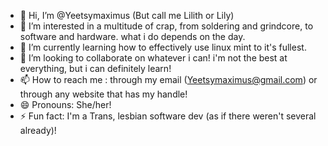 - 👋 Hi, I’m @Yeetsymaximus (But call me Lilith or Lily)
- 👀 I’m interested in a multitude of crap, from soldering and grindcore, to software and hardware. what i do depends on the day.
- 🌱 I’m currently learning how to effectively use linux mint to it's fullest.
- 💞️ I’m looking to collaborate on whatever i can! i'm not the best at everything, but i can definitely learn!
- 📫 How to reach me : through my email (Yeetsymaximus@gmail.com) or through any website that has my handle!
- 😄 Pronouns: She/her!
- ⚡ Fun fact: I'm a Trans, lesbian software dev (as if there weren't several already)!

<!---
Yeetsymaximus/Yeetsymaximus is a ✨ special ✨ repository because its `README.md` (this file) appears on your GitHub profile.
You can click the Preview link to take a look at your changes.
--->
